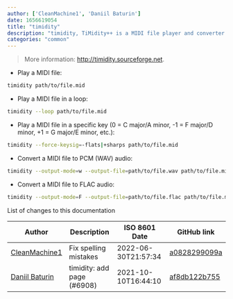 ```yaml
---
author: ['CleanMachine1', 'Daniil Baturin']
date: 1656619054
title: "timidity"
description: "timidity, TiMidity++ is a MIDI file player and converter."
categories: "common"
---
```

> More information: <http://timidity.sourceforge.net>.

- Play a MIDI file:

```bash
timidity path/to/file.mid
```

- Play a MIDI file in a loop:

```bash
timidity --loop path/to/file.mid
```

- Play a MIDI file in a specific key (0 = C major/A minor, -1 = F major/D minor, +1 = G major/E minor, etc.):

```bash
timidity --force-keysig=-flats|+sharps path/to/file.mid
```

- Convert a MIDI file to PCM (WAV) audio:

```bash
timidity --output-mode=w --output-file=path/to/file.wav path/to/file.mid
```

- Convert a MIDI file to FLAC audio:

```bash
timidity --output-mode=F --output-file=path/to/file.flac path/to/file.mid
```
List of changes to this documentation


Author | Description | ISO 8601 Date | GitHub link
------|-----|-----|-----
[CleanMachine1](mailto:78213164+CleanMachine1@users.noreply.github.com) | Fix spelling mistakes | 2022-06-30T21:57:34 | [a0828299099a](https://github.com/tldr-pages/tldr/commit/a0828299099a2224eca625dcf412c341124c5011)
[Daniil Baturin](mailto:daniil@vyos.io) | timidity: add page (#6908) | 2021-10-10T16:44:10 | [af8db122b755](https://github.com/tldr-pages/tldr/commit/af8db122b755062d47c1943b3f9d392521955d38)


